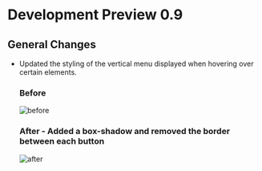 # Development Preview 0.9

## General Changes
- Updated the styling of the vertical menu displayed when hovering over certain elements.

    ### Before
    ![before](https://github.com/jacobmrtn/pco-dark-mode-updates/assets/135056345/31f11f29-92a7-47ad-8ec2-a91a7caf5727)
    
    
    ### After - Added a box-shadow and removed the border between each button
    ![after](https://github.com/jacobmrtn/pco-dark-mode-updates/assets/135056345/80f230c5-c6ab-4863-baed-3922e0542f67)
